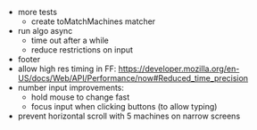 - more tests
  - create toMatchMachines matcher
- run algo async
  - time out after a while
  - reduce restrictions on input
- footer
- allow high res timing in FF: https://developer.mozilla.org/en-US/docs/Web/API/Performance/now#Reduced_time_precision
- number input improvements:
  - hold mouse to change fast
  - focus input when clicking buttons (to allow typing)
- prevent horizontal scroll with 5 machines on narrow screens
